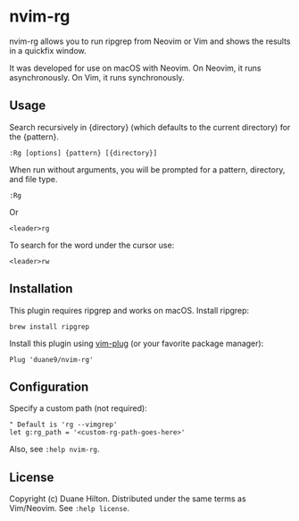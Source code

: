 # nvim-rg

nvim-rg allows you to run ripgrep from Neovim or Vim and shows the results in a
quickfix window.

It was developed for use on macOS with Neovim. On Neovim, it runs
asynchronously. On Vim, it runs synchronously.

## Usage

Search recursively in {directory} (which defaults to the current directory) for
the {pattern}.

    :Rg [options] {pattern} [{directory}]

When run without arguments, you will be prompted for a pattern, directory, and
file type.

    :Rg

Or

    <leader>rg

To search for the word under the cursor use:

    <leader>rw

## Installation

This plugin requires ripgrep and works on macOS. Install ripgrep:

    brew install ripgrep

Install this plugin using [vim-plug](https://github.com/junegunn/vim-plug) (or
your favorite package manager):

```vim
Plug 'duane9/nvim-rg'
```

## Configuration

Specify a custom path (not required):

```vim
" Default is 'rg --vimgrep'
let g:rg_path = '<custom-rg-path-goes-here>'
```

Also, see `:help nvim-rg`.


## License

Copyright (c) Duane Hilton. Distributed under the same terms as Vim/Neovim. See
`:help license`.
